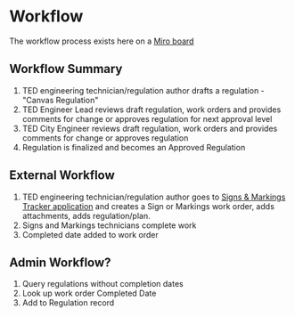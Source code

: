 # Workflow

The workflow process exists here on a [Miro board](https://miro.com/app/board/uXjVO9OzXX0=/)

## Workflow Summary

1. TED engineering technician/regulation author drafts a regulation - "Canvas Regulation"
2. TED Engineer Lead reviews draft regulation, work orders and provides comments for change or approves regulation for next approval level
3. TED City Engineer reviews draft regulation, work orders and provides comments for change or approves regulation&#x20;
4. Regulation is finalized and becomes an Approved Regulation

## External Workflow

1. TED engineering technician/regulation author goes to [Signs & Markings Tracker application](https://atd.knack.com/signs-markings#home/) and creates a Sign or Markings work order, adds attachments, adds regulation/plan.
2. Signs and Markings technicians complete work
3. Completed date added to work order

## Admin Workflow?

1. Query regulations without completion dates
2. Look up work order Completed Date
3. Add to Regulation record
